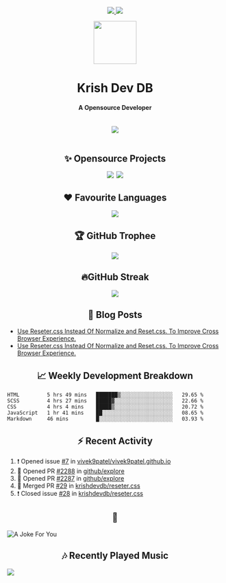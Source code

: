 <div align="center">
<p>
<a href="#projects">
<img src="https://img.shields.io/github/stars/krishdevdb?affiliations=OWNER%2CCOLLABORATOR&logo=github&style=for-the-badge&label=Star">
</a>
<a href="https://github.com/krishdevdb?tab=followers">
<img src="https://img.shields.io/github/followers/krishdevdb?logo=github&style=for-the-badge"></a>
</p>
<img height="100px" width="100px" src="https://github.com/krishdevdb/krishdevdb/raw/master/images/avatar.png">
<br>
<h1>Krish Dev DB</h1>
<h4>A Opensource Developer</h4>
<br>
</div>
<div align="center">
<img src="https://github-readme-stats.vercel.app/api?username=krishdevdb&show_icons=true&count_private=true">
<br>
</div>

<div align="center">
<br>
<h2 id="projects"> ✨ Opensource Projects</h2>
<a href="https://github.com/krishdevdb/reseter.css"><img src="https://github-readme-stats.vercel.app/api/pin/?username=krishdevdb&repo=reseter.css&show_icons=true&count_private=true&layout=compact"></a>&#8198;
<a href="https://github.com/krishdevdb/readme-template"><img src="https://github-readme-stats.vercel.app/api/pin/?username=krishdevdb&repo=readme-template&show_icons=true&count_private=true&layout=compact"></a>
<br>
</div>

<div align="center">
<h2 id="languages"> ❤ Favourite Languages </h2>
<img src="https://github-readme-stats.vercel.app/api/top-langs/?username=krishdevdb&show_icons=true&count_private=true&layout=compact">
</div>

<div align="center">
<h2 id="trophee">🏆 GitHub Trophee</h2>
<img src="https://github-profile-trophy.vercel.app/?username=krishdevdb&row=1&no-frame=true">
<br>
</div>

<div align="center">
<h2 id="streak">🔥GitHub Streak</h2>
<img src="https://github-readme-streak-stats.herokuapp.com/?user=krishdevdb">
<br>
</div>


<h2 align="center" id="posts"> 📕 Blog Posts </h2>

<!-- BLOG-POSTS:START -->
- [Use Reseter.css Instead Of Normalize and Reset.css. To Improve Cross Browser Experience.](https://krishdevdb.hashnode.dev/use-resetercss)
- [Use Reseter.css Instead Of Normalize and Reset.css. To Improve Cross Browser Experience.](https://dev.to/krishdevdb/use-reseter-css-instead-of-normalize-and-reset-css-to-improve-cross-browser-experience-4113)
<!-- BLOG-POSTS:END -->

<h2 align="center" id="breakdown"> 📈 Weekly Development Breakdown </h2>

<!--START_SECTION:waka-->
```text
HTML         5 hrs 49 mins   ███████▒░░░░░░░░░░░░░░░░░   29.65 % 
SCSS         4 hrs 27 mins   █████▓░░░░░░░░░░░░░░░░░░░   22.66 % 
CSS          4 hrs 4 mins    █████▒░░░░░░░░░░░░░░░░░░░   20.72 % 
JavaScript   1 hr 41 mins    ██░░░░░░░░░░░░░░░░░░░░░░░   08.65 % 
Markdown     46 mins         █░░░░░░░░░░░░░░░░░░░░░░░░   03.93 % 
```
<!--END_SECTION:waka-->

<h2 align="center" id="activity"> ⚡ Recent Activity </h2>

<!--START_SECTION:activity-->
1. ❗️ Opened issue [#7](https://github.com/vivek9patel/vivek9patel.github.io/issues/7) in [vivek9patel/vivek9patel.github.io](https://github.com/vivek9patel/vivek9patel.github.io)
2. 💪 Opened PR [#2288](https://github.com/github/explore/pull/2288) in [github/explore](https://github.com/github/explore)
3. 💪 Opened PR [#2287](https://github.com/github/explore/pull/2287) in [github/explore](https://github.com/github/explore)
4. 🎉 Merged PR [#29](https://github.com/krishdevdb/reseter.css/pull/29) in [krishdevdb/reseter.css](https://github.com/krishdevdb/reseter.css)
5. ❗️ Closed issue [#28](https://github.com/krishdevdb/reseter.css/issues/28) in [krishdevdb/reseter.css](https://github.com/krishdevdb/reseter.css)
<!--END_SECTION:activity-->

<h2 align="center" id="joke">🤣</h2>

<img align="center" alt="A Joke For You" src="https://readme-jokes.vercel.app/api">

<h2 align="center" id="music"> 🎶 Recently Played Music </h2>

<a href="https://spotify-github-profile.vercel.app/api/view.svg?uid=s5rojvf8u4ywr2pap5s9es1bg&redirect=true"><img align="center" src="https://spotify-github-profile.vercel.app/api/view.svg?uid=s5rojvf8u4ywr2pap5s9es1bg&cover_image=true&theme=compact"></a>
